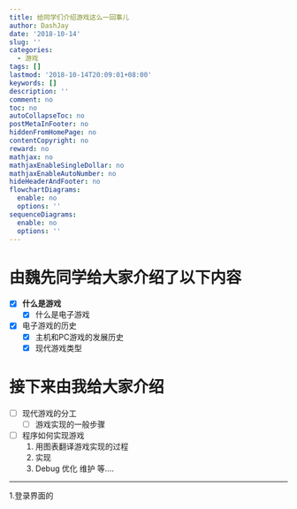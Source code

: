 ```yaml
---
title: 给同学们介绍游戏这么一回事儿
author: DashJay
date: '2018-10-14'
slug: ''
categories:
  - 游戏
tags: []
lastmod: '2018-10-14T20:09:01+08:00'
keywords: []
description: ''
comment: no
toc: no
autoCollapseToc: no
postMetaInFooter: no
hiddenFromHomePage: no
contentCopyright: no
reward: no
mathjax: no
mathjaxEnableSingleDollar: no
mathjaxEnableAutoNumber: no
hideHeaderAndFooter: no
flowchartDiagrams:
  enable: no
  options: ''
sequenceDiagrams:
  enable: no
  options: ''
---
```


<!--more-->

# 由魏先同学给大家介绍了以下内容

- [x] **什么是游戏**
  - [x] 什么是电子游戏
- [x] 电子游戏的历史
  - [x] 主机和PC游戏的发展历史
  - [x] 现代游戏类型

# 接下来由我给大家介绍

- [ ] 现代游戏的分工
  - [ ] 游戏实现的一般步骤
- [ ] 程序如何实现游戏
  1. 用图表翻译游戏实现的过程
  2. 实现
  3. Debug 优化 维护 等....
- - - - 

1.登录界面的